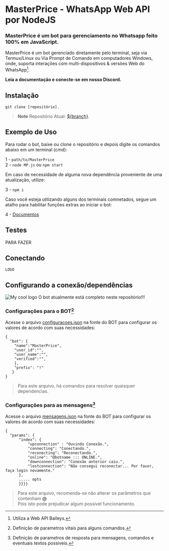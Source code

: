 # MasterPrice - WhatsApp Web API por NodeJS
### MasterPrice é um bot para gerenciamento no Whatsapp feito 100% em JavaScript.

MasterPrice é um bot gerenciado diretamente pelo terminal, seja via Termux/Linux ou Via Prompt de Comando em computadores Windows, onde, suporta interações com multi-dispositivos & versões Web do WhatsApp[^1].

**Leia a documentação e conecte-se em nosso Discord.**

## Instalação
```
git clone [repositório].
```
> __Note__
> Repositório Atual: [${branch}](https://github.com/G4br1e3l/MasterPrice).

[^1]: Utiliza a Web API Baileys. 

## Exemplo de Uso

Para rodar o bot, baixe ou clone o repositório e depois digite os comandos abaixo em um terminal (cmd):

1 - `path/to/MasterPrice`<br>
2 - `node MP.js` ou `npm start`<br>

Em caso de necessidade de alguma nova dependência proveniente de uma atualização, utilize:

3 - `npm i`<br>

Caso você esteja utilizando alguns dos terminais comnetados, segue um atalho para habilitar funções extras ao iniciar o bot:

4 - [Documentos](functions/)

## Testes
PARA FAZER

## Conectando
```
LOGO 
```
## Configurando a conexão/dependências
<img src="https://c.tenor.com/CSujft_P7eIAAAAS/adm-ta-saindo-adm.gif" alt="My cool logo"/>
O bot atualmente está completo neste repositório!!!

### Configurações para o BOT[^2]

Acesse o arquivo [configuracoes.json](root/config.json) na fonte do BOT para configurar os valores de acordo com suas necessidades:

```
{
  "bot": {
    "name":"MasterPrice",
    "user_id":"",
    "user_name":"",
    "verified":"",
    },
    "prefix": "!"
   }
}
```
> Para este arquivo, há comandos para resolver quaisquer dependencias.

### Configurações para as mensagens[^3]

Acesse o arquivo [mensagens.json](root/messages.json) na fonte do BOT para configurar os valores de acordo com suas necessidades:

```
{
  "params": {
      "index": {
          "upconnection" : "Ouvindo Conexão.",
          "connecting": "Conectando.",
          "reconecting": "Reconectando.",
          "online": "@botname ::: ONLINE.",
          "downconnection": "Conexão anterior caiu.",
          "lostconnection": "Não consegui reconectar... Por favor, faça login novamente."
      },
      ..... opts
      }}}}
```
> Para este arquivo, recomenda-se não alterar os parâmetros que contenham **@**<br>
Pois isto pode prejudicar algum possivel funcionamento.

[^2]: Definição de parametros vitais para alguns comandos. 
[^3]: Definição de parametros de resposta para mensagens, comandos e eventuais textos possiveis. 
